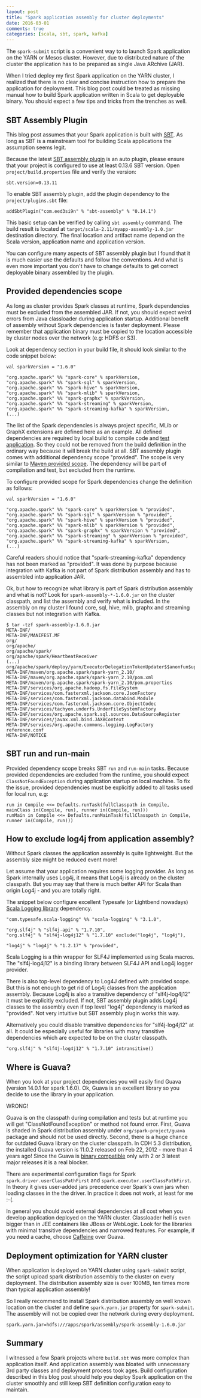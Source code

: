 ```yaml
---
layout: post
title: "Spark application assembly for cluster deployments"
date: 2016-03-01
comments: true
categories: [scala, sbt, spark, kafka]
---
```


The `spark-submit` script is a convenient way to to launch Spark application on the YARN or Mesos cluster.
However, due to distributed nature of the cluster the application has to be prepared as single Java ARchive (JAR).

When I tried deploy my first Spark application on the YARN cluster, 
I realized that there is no clear and concise instruction how to prepare the application for deployment.
This blog post could be treated as missing manual how to build Spark application written in Scala to get deployable binary.
You should expect a few tips and tricks from the trenches as well.

## SBT Assembly Plugin

This blog post assumes that your Spark application is built with [SBT](http://www.scala-sbt.org/).
As long as SBT is a mainstream tool for building Scala applications the assumption seems legit.

Because the latest [SBT assembly plugin](https://github.com/sbt/sbt-assembly) is an auto plugin, 
please ensure that your project is configured to use at least 0.13.6 SBT version.
Open `project/build.properties` file and verify the version:

```
sbt.version=0.13.11
```

To enable SBT assembly plugin, add the plugin dependency to the `project/plugins.sbt` file:

```
addSbtPlugin("com.eed3si9n" % "sbt-assembly" % "0.14.1")
```

This basic setup can be verified by calling `sbt assembly` command. 
The build result is located at `target/scala-2.11/myapp-assembly-1.0.jar` destination directory.
The final location and artifact name depend on the Scala version, application name and application version.

You can configure many aspects of SBT assembly plugin 
but I found that it is much easier use the defaults and follow the conventions.
And what is even more important you don't have to change defaults to get correct deployable binary assembled by the plugin.

## Provided dependencies scope

As long as cluster provides Spark classes at runtime, Spark dependencies must be excluded from the assembled JAR.
If not, you should expect weird errors from Java classloader during application startup. 
Additional benefit of assembly without Spark dependencies is faster deployment.
Please remember that application binary must be copied to the location accessible by cluster nodes over the network  (e.g: HDFS or S3).

Look at dependency section in your build file, it should look similar to the code snippet below:

```
val sparkVersion = "1.6.0"

"org.apache.spark" %% "spark-core" % sparkVersion,
"org.apache.spark" %% "spark-sql" % sparkVersion,
"org.apache.spark" %% "spark-hive" % sparkVersion,
"org.apache.spark" %% "spark-mlib" % sparkVersion,
"org.apache.spark" %% "spark-graphx" % sparkVersion,
"org.apache.spark" %% "spark-streaming" % sparkVersion,
"org.apache.spark" %% "spark-streaming-kafka" % sparkVersion,
(...)
```

The list of the Spark dependencies is always project specific, MLib or GraphX extensions are defined here as an example.
All defined dependencies are required by local build to compile code and 
[test application](http://mkuthan.github.io/blog/2015/03/01/spark-unit-testing/). 
So they could not be removed from the build definition in the ordinary way because it will break the build at all.
SBT assembly plugin comes with additional dependency scope "provided". 
The scope is very similar to [Maven provided scope](https://maven.apache.org/guides/introduction/introduction-to-dependency-mechanism.html).
The dependency will be part of compilation and test, but excluded from the runtime.

To configure provided scope for Spark dependencies change the definition as follows:

```
val sparkVersion = "1.6.0"

"org.apache.spark" %% "spark-core" % sparkVersion % "provided",
"org.apache.spark" %% "spark-sql" % sparkVersion % "provided",
"org.apache.spark" %% "spark-hive" % sparkVersion % "provided",
"org.apache.spark" %% "spark-mlib" % sparkVersion % "provided",
"org.apache.spark" %% "spark-graphx" % sparkVersion % "provided",
"org.apache.spark" %% "spark-streaming" % sparkVersion % "provided",
"org.apache.spark" %% "spark-streaming-kafka" % sparkVersion,
(...)
```

Careful readers should notice that "spark-streaming-kafka" dependency has not been marked as "provided".
It was done by purpose because integration with Kafka is not part of Spark distribution assembly
and has to assembled into application JAR.

Ok, but how to recognize what library is part of Spark distribution assembly and what is not?
Look for `spark-assembly-*-1.6.0.jar` on the cluster classpath,
and list the assembly and verify what is included.
In the assembly on my cluster I found core, sql, hive, mlib, graphx and streaming classes but not integration with Kafka.

```
$ tar -tzf spark-assembly-1.6.0.jar
META-INF/
META-INF/MANIFEST.MF
org/
org/apache/
org/apache/spark/
org/apache/spark/HeartbeatReceiver
(...)
org/apache/spark/deploy/yarn/ExecutorDelegationTokenUpdater$$anonfun$updateCredentialsIfRequired$1$$anonfun$apply$1.class
META-INF/maven/org.apache.spark/spark-yarn_2.10/
META-INF/maven/org.apache.spark/spark-yarn_2.10/pom.xml
META-INF/maven/org.apache.spark/spark-yarn_2.10/pom.properties
META-INF/services/org.apache.hadoop.fs.FileSystem
META-INF/services/com.fasterxml.jackson.core.JsonFactory
META-INF/services/com.fasterxml.jackson.databind.Module
META-INF/services/com.fasterxml.jackson.core.ObjectCodec
META-INF/services/tachyon.underfs.UnderFileSystemFactory
META-INF/services/org.apache.spark.sql.sources.DataSourceRegister
META-INF/services/javax.xml.bind.JAXBContext
META-INF/services/org.apache.commons.logging.LogFactory
reference.conf
META-INF/NOTICE
```

## SBT run and run-main

Provided dependency scope breaks SBT `run` and `run-main` tasks.
Because provided dependencies are excluded from the runtime, you should expect `ClassNotFoundException` during application startup on local machine.
To fix the issue, provided dependencies must be explicitly added to all tasks used for local run, e.g:

```
run in Compile <<= Defaults.runTask(fullClasspath in Compile, mainClass in(Compile, run), runner in(Compile, run)))
runMain in Compile <<= Defaults.runMainTask(fullClasspath in Compile, runner in(Compile, run)))
```

## How to exclude log4j from application assembly?

Without Spark classes the application assembly is quite lightweight.
But the assembly size might be reduced event more!

Let assume that your application requires some logging provider.
As long as Spark internally uses Log4j, it means that Log4j is already on the cluster classpath.
But you may say that there is much better API for Scala than origin Log4j - and you are totally right.

The snippet below configure excellent Typesafe (or Lightbend nowadays) [Scala Logging library](https://github.com/typesafehub/scala-logging) dependency.

```
"com.typesafe.scala-logging" %% "scala-logging" % "3.1.0",

"org.slf4j" % "slf4j-api" % "1.7.10",
"org.slf4j" % "slf4j-log4j12" % "1.7.10" exclude("log4j", "log4j"),

"log4j" % "log4j" % "1.2.17" % "provided",
```

Scala Logging is a thin wrapper for SLF4J implemented using Scala macros.
The "slf4j-log4j12" is a binding library between SLF4J API and Log4j logger provider.
 
There is also top-level dependency to Log4J defined with provided scope. 
But this is not enough to get rid of Log4j classes from the application assembly.
Because Log4j is also a transitive dependency of "slf4j-log4j12" it must be explicitly excluded.
If not, SBT assembly plugin adds Log4j classes to the assembly even if top level "log4j" dependency is marked as "provided".
Not very intuitive but SBT assembly plugin works this way.

Alternatively you could disable transitive dependencies for "slf4j-log4j12" at all.
It could be especially useful for libraries with many transitive dependencies which are expected to be on the cluster classpath.

```
"org.slf4j" % "slf4j-log4j12" % "1.7.10" intransitive()
```

## Where is Guava?

When you look at your project dependencies you will easily find Guava (version 14.0.1 for spark 1.6.0).
Ok, Guava is an excellent library so you decide to use the library in your application.

WRONG!

Guava is on the classpath during compilation and tests but at runtime you will get "ClassNotFoundException" or method not found error.
First, Guava is shaded in Spark distribution assembly under `org/spark-project/guava` package and should not be used directly.
Second, there is a huge chance for outdated Guava library on the cluster classpath. 
In CDH 5.3 distribution, the installed Guava version is 11.0.2 released on Feb 22, 2012 - more than 4 years ago!
Since the Guava is [binary compatible](http://i.stack.imgur.com/8K6N8.jpg) only with 2 or 3 latest major releases it is a real blocker. 

There are experimental configuration flags for Spark `spark.driver.userClassPathFirst` and `spark.executor.userClassPathFirst`.
In theory it gives user-added jars precedence over Spark's own jars when loading classes in the the driver.
In practice it does not work, at least for me :-(.

In general you should avoid external dependencies at all cost when you develop application deployed on the YARN cluster.
Classloader hell is even bigger than in JEE containers like JBoss or WebLogic.
Look for the libraries with minimal transitive dependencies and narrowed features.
For example, if you need a cache, choose [Caffeine](https://github.com/ben-manes/caffeine) over Guava. 

## Deployment optimization for YARN cluster

When application is deployed on YARN cluster using `spark-submit` script, 
the script upload spark distribution assembly to the cluster on every deployment.
The distribution assembly size is over 100MB, ten times more than typical application assembly!

So I really recommend to install Spark distribution assembly on well known location on the cluster 
and define `spark.yarn.jar` property for `spark-submit`.
The assembly will not be copied over the network during every deployment.

```
spark.yarn.jar=hdfs:///apps/spark/assembly/spark-assembly-1.6.0.jar
```

## Summary

I witnessed a few Spark projects where `build.sbt` was more complex than application itself.
And application assembly was bloated with unnecessary 3rd party classes and deployment process took ages.
Build configuration described in this blog post should help you deploy Spark application on the cluster smoothly
and still keep SBT definition configuration easy to maintain. 
